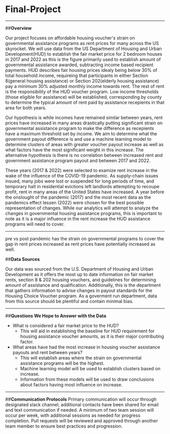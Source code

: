 # Final-Project



------------------------------

##**Overview** 

Our project focuses on affordable housing voucher's strain on governmental assistance programs as rent prices for many across the US skyrocket. We will use data from the US Department of Housing and Urban Development(HUD) to establish the fair market price for 2 bedroom houses in 2017 and 2022 as this is the figure primarily used to establish amount of governmental assistance awarded, subtracting income based recipient payments. HUD describes fair housing prices idealy being below 30% of total household income, requireing that participants in either Section 8(general housing assistance) or Section 202(elderly housing assistance) pay a minimum 30% adjusted monthly income towards rent. The rest of rent is the responsibility of the HUD voucher program. Low income thresholds (those eligible for assistance) will be established, corresponding by county to determine the typical amount of rent paid by assistance recepients in that area for both years. 

Our hypothesis is while incomes have remained similar between years, rent prices have increased in many areas drastically putting significant strain on governmental assistance program to make the difference as recepients have a maximum threshold set by income. We aim to determine what the government payout difference is and use a machine learning model to determine clusters of areas with greater voucher payout increase as well as what factors have the most significant weight in this increase. The alternative hypothesis is there is no correlation between increased rent and government assistance program payout and between 2017 and 2022. 

These years (2017 & 2022) were selected to examize rent increase in the wake of the influence of the COVID-19 pandemic. As supply-chain issues insued, many jobs were lost or suspended for long periods of time, and temporary halt in residential evictions left landlords attempting to recoupe profit, rent in many areas of the United States have increased. A year before the onslought of the pandemic (2017) and the most recent data as the pandemics effect lessen (2022) were chosen for the best possible representation of changes. While our analytics will attempt to analyze the changes in governmental housing assistance programs, this is important to note as it is a major influence in the rent increase the HUD assistance programs will need to cover. 

----------------------------------



pre vs post pandemic has the strain on governmental programs to cover the gap in rent prices increased as rent prices have potentially increased as well.

##**Data Sources**

Our data was sourced from the U.S. Department of Housing and Urban Development as it offers the most up to date information on fair market rents, section 8 & 202 housing vouchers, and guidelines for determining amount of assistance and qualification.
Additionally, this is the department that gathers information to advise changes in payout standards for the Housing Choice Voucher program. As a goverment run department, data from this source should be plentiful and contain minimal bias. 

------------------------------------
##**Questions We Hope to Answer with the Data**
- What is considered a fair market price to the HUD?
   - This will aid in establishing the baseline for HUD requirement for housing assistance voucher amounts, as it is their major contributing factor.
- What areas have had the most increase in housing voucher assistance payouts and rent between years?
  - This will establish areas where the strain on governmental assistance programs will be the highest.
  - Machine learning model will be used to establish clusters based on increase.
  - Information from these models will be used to draw conclusions about factors having most influence on increase.
    
------------------------------------


##**Communication Protocols**
Primary communication will occur through designated slack channel, additional contacts have been shared for email and text communication if needed. A minimum of two team session will occur per week, with additional sessions as needed for progress completion. 
Pull requests will be reviewed and approved through another team member to ensure best practices and progression.







